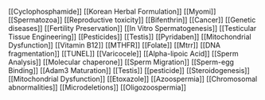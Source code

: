 [[Cyclophosphamide]]
[[Korean Herbal Formulation]]
[[Myomi]]
[[Spermatozoa]]
[[Reproductive toxicity]]
[[Bifenthrin]]
[[Cancer]]
[[Genetic diseases]]
[[Fertility Preservation]]
[[In Vitro Spermatogenesis]]
[[Testicular Tissue Engineering]]
[[Pesticides]]
[[Testis]]
[[Pyridaben]]
[[Mitochondrial Dysfunction]]
[[Vitamin B12]]
[[MTHFR]]
[[Folate]]
[[Mtrr]]
[[DNA fragmentation]]
[[TUNEL]]
[[Varicocele]]
[[Alpha-lipoic Acid]]
[[Sperm Analysis]]
[[Molecular chaperone]]
[[Sperm Migration]]
[[Sperm-egg Binding]]
[[Adam3 Maturation]]
[[Testis]]
[[pesticide]]
[[Steroidogenesis]]
[[Mitochondrial Dysfunction]]
[[Etoxazole]]
[[Azoospermia]]
[[Chromosomal abnormalities]]
[[Microdeletions]]
[[Oligozoospermia]]

